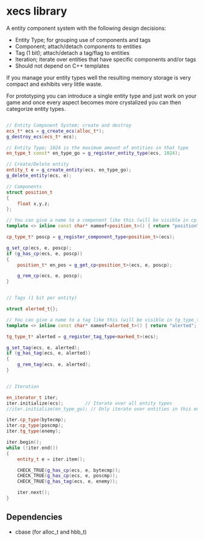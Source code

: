 # xecs library

A entity component system with the following design decisions:

- Entity Type; for grouping use of components and tags
- Component; attach/detach components to entities
- Tag (1 bit); attach/detach a tag/flag to entities
- Iteration; iterate over entities that have specific components and/or tags
- Should not depend on C++ templates

If you manage your entity types well the resulting memory storage is very compact and
exhibits very little waste.

For prototyping you can introduce a single entity type and just work on your game
and once every aspect becomes more crystalized you can then categorize entity types.

```c++

// Entity Component System; create and destroy
ecs_t* ecs = g_create_ecs(alloc_t*);
g_destroy_ecs(ecs_t* ecs);

// Entity Type; 1024 is the maximum amount of entities in that type
en_type_t const* en_type_go = g_register_entity_type(ecs, 1024);

// Create/Delete entity
entity_t e = g_create_entity(ecs, en_type_go);
g_delete_entity(ecs, e);

// Components
struct position_t
{
    float x,y,z;
};

// You can give a name to a component like this (will be visible in cp_type_t)
template <> inline const char* nameof<position_t>() { return "position"; }

cp_type_t* poscp = g_register_component_type<position_t>(ecs);

g_set_cp(ecs, e, poscp);
if (g_has_cp(ecs, e, poscp))
{
    position_t* en_pos = g_get_cp<position_t>(ecs, e, poscp);

    g_rem_cp(ecs, e, poscp);
}


// Tags (1 bit per entity)

struct alerted_t{};

// You can give a name to a tag like this (will be visible in tg_type_t)
template <> inline const char* nameof<alerted_t>() { return "alerted"; }

tg_type_t* alerted = g_register_tag_type<marked_t>(ecs);

g_set_tag(ecs, e, alerted);
if (g_has_tag(ecs, e, alerted))
{
    g_rem_tag(ecs, e, alerted);
}


// Iteration

en_iterator_t iter;
iter.initialize(ecs);        // Iterate over all entity types
//iter.initialize(en_type_go); // Only iterate over entities in this entity type

iter.cp_type(bytecmp);
iter.cp_type(poscmp);
iter.tg_type(enemy);

iter.begin();
while (!iter.end())
{
    entity_t e = iter.item();

    CHECK_TRUE(g_has_cp(ecs, e, bytecmp));
    CHECK_TRUE(g_has_cp(ecs, e, poscmp));
    CHECK_TRUE(g_has_tag(ecs, e, enemy));

    iter.next();
}


```

## Dependencies

- cbase (for alloc_t and hbb_t)
